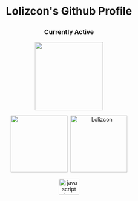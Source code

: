 # <p align="center">Lolizcon's Github Profile</p>
### <p align="center">Currently Active</p>

<p align="center">
  <img height="180px" src="https://lanyard-profile-readme.vercel.app/api/847507038287822909" />
</p>

<p align="center">
   <img height="150px" src="https://github-readme-stats.vercel.app/api?username=Lolizcon&show_icons=true&count_private=true&theme=dracula" />&nbsp;
  <img height="150px" src="https://github-readme-stats.vercel.app/api/top-langs/?username=Lolizcon&layout=compact&count_private=true&theme=dracula" alt="Lolizcon" />
</p>

<div align="center">
  <img src="https://cdn.jsdelivr.net/gh/devicons/devicon/icons/javascript/javascript-original.svg" height="42" width="54" alt="javascript logo"  />
</div>

